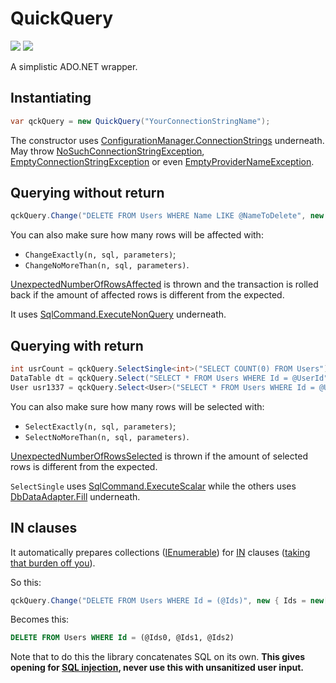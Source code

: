 # QuickQuery

[![][build-img]][build]
[![][nuget-img]][nuget]

A simplistic ADO.NET wrapper.

[build]:     https://ci.appveyor.com/project/TallesL/QuickQuery
[build-img]: https://ci.appveyor.com/api/projects/status/github/tallesl/QuickQuery

[nuget]:     http://badge.fury.io/nu/QuickQuery
[nuget-img]: https://badge.fury.io/nu/QuickQuery.png

## Instantiating

```cs
var qckQuery = new QuickQuery("YourConnectionStringName");
```

The constructor uses [ConfigurationManager.ConnectionStrings] underneath. May throw [NoSuchConnectionStringException], [EmptyConnectionStringException] or even [EmptyProviderNameException].

[ConfigurationManager.ConnectionStrings]: http://msdn.microsoft.com/library/system.configuration.configurationmanager.connectionstrings.aspx

[NoSuchConnectionStringException]: https://github.com/tallesl/ConnectionStringReader/tree/master/ConnectionStringReader/Exceptions/NoSuchConnectionStringException.cs
[EmptyConnectionStringException]:  https://github.com/tallesl/ConnectionStringReader/tree/master/ConnectionStringReader/Exceptions/EmptyConnectionStringException.cs
[EmptyProviderNameException]:      https://github.com/tallesl/ConnectionStringReader/tree/master/ConnectionStringReader/Exceptions/EmptyProviderNameException.cs

## Querying without return

```cs
qckQuery.Change("DELETE FROM Users WHERE Name LIKE @NameToDelete", new { NameToDelete = "John" });
```

You can also make sure how many rows will be affected with:

* `ChangeExactly(n, sql, parameters)`;
* `ChangeNoMoreThan(n, sql, parameters)`.

[UnexpectedNumberOfRowsAffected] is thrown and the transaction is rolled back if the amount of affected rows is different from the expected.

It uses [SqlCommand.ExecuteNonQuery] underneath.

[UnexpectedNumberOfRowsAffected]: QuickQuery/Exception/Querying/UnexpectedNumberOfRowsAffected.cs
[SqlCommand.ExecuteNonQuery]:     http://msdn.microsoft.com/library/system.data.sqlclient.sqlcommand.executenonquery.aspx

## Querying with return

```cs
int usrCount = qckQuery.SelectSingle<int>("SELECT COUNT(0) FROM Users");
DataTable dt = qckQuery.Select("SELECT * FROM Users WHERE Id = @UserId", new { UserId = 1 });
User usr1337 = qckQuery.Select<User>("SELECT * FROM Users WHERE Id = @UserId", new { UserId = 1337 });
```

You can also make sure how many rows will be selected with:

* `SelectExactly(n, sql, parameters)`;
* `SelectNoMoreThan(n, sql, parameters)`.

[UnexpectedNumberOfRowsSelected] is thrown if the amount of selected rows is different from the expected.

`SelectSingle` uses [SqlCommand.ExecuteScalar] while the others uses [DbDataAdapter.Fill] underneath.

[UnexpectedNumberOfRowsSelected]: QuickQuery/Exception/Querying/UnexpectedNumberOfRowsSelected.cs
[SqlCommand.ExecuteScalar]:       http://msdn.microsoft.com/library/system.data.sqlclient.sqlcommand.executescalar.aspx
[DbDataAdapter.Fill]:             http://msdn.microsoft.com/library/system.data.common.dbdataadapter.fill.aspx

## IN clauses

It automatically prepares collections ([IEnumerable]) for [IN] clauses ([taking that burden off you][so]).

So this:

```cs
qckQuery.Change("DELETE FROM Users WHERE Id = (@Ids)", new { Ids = new[] { 1, 123, 44 } });
```

Becomes this:

```sql
DELETE FROM Users WHERE Id = (@Ids0, @Ids1, @Ids2)
```

Note that to do this the library concatenates SQL on its own.
**This gives opening for [SQL injection], never use this with unsanitized user input.**

[IN]:            https://msdn.microsoft.com/library/ms177682.aspx
[IEnumerable]:   https://msdn.microsoft.com/library/system.collections.ienumerable.aspx
[so]:            http://stackoverflow.com/q/337704/1316620
[SQL injection]: https://en.wikipedia.org/wiki/SQL_injection